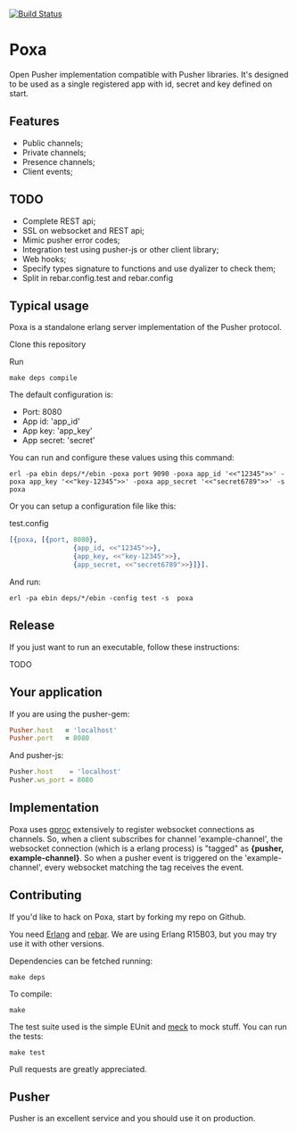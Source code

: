 [![Build Status](https://travis-ci.org/edgurgel/poxa.png?branch=master)](https://travis-ci.org/edgurgel/poxa)

# Poxa

Open Pusher implementation compatible with Pusher libraries. It's designed to be used as a single registered app with id, secret and key defined on start.


## Features

* Public channels;
* Private channels;
* Presence channels;
* Client events;

## TODO

* Complete REST api;
* SSL on websocket and REST api;
* Mimic pusher error codes;
* Integration test using pusher-js or other client library;
* Web hooks;
* Specify types signature to functions and use dyalizer to check them;
* Split in rebar.config.test and rebar.config


## Typical usage

Poxa is a standalone erlang server implementation of the Pusher protocol.

Clone this repository

Run

```console
make deps compile
```
The default configuration is:

* Port: 8080
* App id: 'app_id'
* App key: 'app_key'
* App secret: 'secret'

You can run and configure these values using this command:

```console
erl -pa ebin deps/*/ebin -poxa port 9090 -poxa app_id '<<"12345">>' -poxa app_key '<<"key-12345">>' -poxa app_secret '<<"secret6789">>' -s  poxa
```

Or you can setup a configuration file like this:

test.config

```erlang
[{poxa, [{port, 8080},
                {app_id, <<"12345">>},
                {app_key, <<"key-12345">>},
                {app_secret, <<"secret6789">>}]}].
```

And run:

```console
erl -pa ebin deps/*/ebin -config test -s  poxa
```

## Release

If you just want to run an executable, follow these instructions:

TODO


## Your application

If you are using the pusher-gem:

```ruby
Pusher.host   = 'localhost'
Pusher.port   = 8080
```
And pusher-js:
```javascript
Pusher.host    = 'localhost'
Pusher.ws_port = 8080
```


## Implementation

Poxa uses [gproc](https://github.com/uwiger/gproc) extensively to register websocket connections as channels. So, when a client subscribes for channel 'example-channel', the websocket connection (which is a erlang process) is "tagged" as **{pusher, example-channel}**. So when a pusher event is triggered on the 'example-channel', every websocket matching the tag receives the event.

## Contributing

If you'd like to hack on Poxa, start by forking my repo on Github.

You need [Erlang](http://www.erlang.org) and [rebar](https://github.com/basho/rebar). We are using Erlang R15B03, but you may try use it with other versions.

Dependencies can be fetched running:

```console
make deps
```

To compile:

```console
make
```

The test suite used is the simple EUnit and [meck](http://github.com/eproxus/meck) to mock stuff. You can run the tests:

```console
make test
```

Pull requests are greatly appreciated.

## Pusher

Pusher is an excellent service and you should use it on production.

